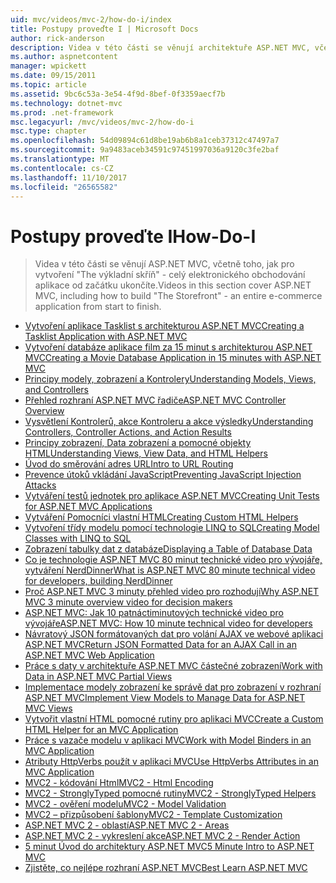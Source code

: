 ```yaml
---
uid: mvc/videos/mvc-2/how-do-i/index
title: Postupy proveďte I | Microsoft Docs
author: rick-anderson
description: Videa v této části se věnují architektuře ASP.NET MVC, včetně toho, jak pro vytvoření aplikace celý elektronického obchodování od začátku ukončíte 'výkladní skříň,.
ms.author: aspnetcontent
manager: wpickett
ms.date: 09/15/2011
ms.topic: article
ms.assetid: 9bc6c53a-3e54-4f9d-8bef-0f3359aecf7b
ms.technology: dotnet-mvc
ms.prod: .net-framework
msc.legacyurl: /mvc/videos/mvc-2/how-do-i
msc.type: chapter
ms.openlocfilehash: 54d09894c61d8be19ab6b8a1ceb37312c47497a7
ms.sourcegitcommit: 9a9483aceb34591c97451997036a9120c3fe2baf
ms.translationtype: MT
ms.contentlocale: cs-CZ
ms.lasthandoff: 11/10/2017
ms.locfileid: "26565582"
---
```

<a name="how-do-i"></a><span data-ttu-id="b19e1-103">Postupy proveďte I</span><span class="sxs-lookup"><span data-stu-id="b19e1-103">How-Do-I</span></span>
====================
> <span data-ttu-id="b19e1-104">Videa v této části se věnují ASP.NET MVC, včetně toho, jak pro vytvoření "The výkladní skříň" - celý elektronického obchodování aplikace od začátku ukončíte.</span><span class="sxs-lookup"><span data-stu-id="b19e1-104">Videos in this section cover ASP.NET MVC, including how to build "The Storefront" - an entire e-commerce application from start to finish.</span></span>


- [<span data-ttu-id="b19e1-105">Vytvoření aplikace Tasklist s architekturou ASP.NET MVC</span><span class="sxs-lookup"><span data-stu-id="b19e1-105">Creating a Tasklist Application with ASP.NET MVC</span></span>](creating-a-tasklist-application-with-aspnet-mvc.md)
- [<span data-ttu-id="b19e1-106">Vytvoření databáze aplikace film za 15 minut s architekturou ASP.NET MVC</span><span class="sxs-lookup"><span data-stu-id="b19e1-106">Creating a Movie Database Application in 15 minutes with ASP.NET MVC</span></span>](creating-a-movie-database-application-in-15-minutes-with-aspnet-mvc.md)
- [<span data-ttu-id="b19e1-107">Principy modely, zobrazení a Kontrolery</span><span class="sxs-lookup"><span data-stu-id="b19e1-107">Understanding Models, Views, and Controllers</span></span>](understanding-models-views-and-controllers.md)
- [<span data-ttu-id="b19e1-108">Přehled rozhraní ASP.NET MVC řadiče</span><span class="sxs-lookup"><span data-stu-id="b19e1-108">ASP.NET MVC Controller Overview</span></span>](aspnet-mvc-controller-overview.md)
- [<span data-ttu-id="b19e1-109">Vysvětlení Kontrolerů, akce Kontroleru a akce výsledky</span><span class="sxs-lookup"><span data-stu-id="b19e1-109">Understanding Controllers, Controller Actions, and Action Results</span></span>](understanding-controllers-controller-actions-and-action-results.md)
- [<span data-ttu-id="b19e1-110">Principy zobrazení, Data zobrazení a pomocné objekty HTML</span><span class="sxs-lookup"><span data-stu-id="b19e1-110">Understanding Views, View Data, and HTML Helpers</span></span>](understanding-views-view-data-and-html-helpers.md)
- [<span data-ttu-id="b19e1-111">Úvod do směrování adres URL</span><span class="sxs-lookup"><span data-stu-id="b19e1-111">Intro to URL Routing</span></span>](an-introduction-to-url-routing.md)
- [<span data-ttu-id="b19e1-112">Prevence útoků vkládání JavaScript</span><span class="sxs-lookup"><span data-stu-id="b19e1-112">Preventing JavaScript Injection Attacks</span></span>](preventing-javascript-injection-attacks.md)
- [<span data-ttu-id="b19e1-113">Vytváření testů jednotek pro aplikace ASP.NET MVC</span><span class="sxs-lookup"><span data-stu-id="b19e1-113">Creating Unit Tests for ASP.NET MVC Applications</span></span>](creating-unit-tests-for-aspnet-mvc-applications.md)
- [<span data-ttu-id="b19e1-114">Vytváření Pomocníci vlastní HTML</span><span class="sxs-lookup"><span data-stu-id="b19e1-114">Creating Custom HTML Helpers</span></span>](creating-custom-html-helpers.md)
- [<span data-ttu-id="b19e1-115">Vytvoření třídy modelu pomocí technologie LINQ to SQL</span><span class="sxs-lookup"><span data-stu-id="b19e1-115">Creating Model Classes with LINQ to SQL</span></span>](creating-model-classes-with-linq-to-sql.md)
- [<span data-ttu-id="b19e1-116">Zobrazení tabulky dat z databáze</span><span class="sxs-lookup"><span data-stu-id="b19e1-116">Displaying a Table of Database Data</span></span>](displaying-a-table-of-database-data.md)
- [<span data-ttu-id="b19e1-117">Co je technologie ASP.NET MVC 80 minut technické video pro vývojáře, vytváření NerdDinner</span><span class="sxs-lookup"><span data-stu-id="b19e1-117">What is ASP.NET MVC 80 minute technical video for developers, building NerdDinner</span></span>](what-is-aspnet-mvc-80-minute-technical-video-for-developers-building-nerddinner.md)
- [<span data-ttu-id="b19e1-118">Proč ASP.NET MVC 3 minuty přehled video pro rozhodují</span><span class="sxs-lookup"><span data-stu-id="b19e1-118">Why ASP.NET MVC 3 minute overview video for decision makers</span></span>](why-aspnet-mvc-3-minute-overview-video-for-decision-makers.md)
- [<span data-ttu-id="b19e1-119">ASP.NET MVC: Jak 10 patnáctiminutových technické video pro vývojáře</span><span class="sxs-lookup"><span data-stu-id="b19e1-119">ASP.NET MVC: How 10 minute technical video for developers</span></span>](aspnet-mvc-how-10-minute-technical-video-for-developers.md)
- [<span data-ttu-id="b19e1-120">Návratový JSON formátovaných dat pro volání AJAX ve webové aplikaci ASP.NET MVC</span><span class="sxs-lookup"><span data-stu-id="b19e1-120">Return JSON Formatted Data for an AJAX Call in an ASP.NET MVC Web Application</span></span>](how-do-i-return-json-formatted-data-for-an-ajax-call-in-an-aspnet-mvc-web-application.md)
- [<span data-ttu-id="b19e1-121">Práce s daty v architektuře ASP.NET MVC částečné zobrazení</span><span class="sxs-lookup"><span data-stu-id="b19e1-121">Work with Data in ASP.NET MVC Partial Views</span></span>](how-do-i-work-with-data-in-aspnet-mvc-partial-views.md)
- [<span data-ttu-id="b19e1-122">Implementace modely zobrazení ke správě dat pro zobrazení v rozhraní ASP.NET MVC</span><span class="sxs-lookup"><span data-stu-id="b19e1-122">Implement View Models to Manage Data for ASP.NET MVC Views</span></span>](how-do-i-implement-view-models-to-manage-data-for-aspnet-mvc-views.md)
- [<span data-ttu-id="b19e1-123">Vytvořit vlastní HTML pomocné rutiny pro aplikaci MVC</span><span class="sxs-lookup"><span data-stu-id="b19e1-123">Create a Custom HTML Helper for an MVC Application</span></span>](how-do-i-create-a-custom-html-helper-for-an-mvc-application.md)
- [<span data-ttu-id="b19e1-124">Práce s vazače modelu v aplikaci MVC</span><span class="sxs-lookup"><span data-stu-id="b19e1-124">Work with Model Binders in an MVC Application</span></span>](how-do-i-work-with-model-binders-in-an-mvc-application.md)
- [<span data-ttu-id="b19e1-125">Atributy HttpVerbs použít v aplikaci MVC</span><span class="sxs-lookup"><span data-stu-id="b19e1-125">Use HttpVerbs Attributes in an MVC Application</span></span>](how-do-i-use-httpverbs-attributes-in-an-mvc-application.md)
- [<span data-ttu-id="b19e1-126">MVC2 - kódování Html</span><span class="sxs-lookup"><span data-stu-id="b19e1-126">MVC2 - Html Encoding</span></span>](mvc2-html-encoding.md)
- [<span data-ttu-id="b19e1-127">MVC2 - StronglyTyped pomocné rutiny</span><span class="sxs-lookup"><span data-stu-id="b19e1-127">MVC2 - StronglyTyped Helpers</span></span>](mvc2-stronglytyped-helpers.md)
- [<span data-ttu-id="b19e1-128">MVC2 - ověření modelu</span><span class="sxs-lookup"><span data-stu-id="b19e1-128">MVC2 - Model Validation</span></span>](mvc2-model-validation.md)
- [<span data-ttu-id="b19e1-129">MVC2 – přizpůsobení šablony</span><span class="sxs-lookup"><span data-stu-id="b19e1-129">MVC2 - Template Customization</span></span>](mvc2-template-customization.md)
- [<span data-ttu-id="b19e1-130">ASP.NET MVC 2 - oblastí</span><span class="sxs-lookup"><span data-stu-id="b19e1-130">ASP.NET MVC 2 - Areas</span></span>](aspnet-mvc-2-areas.md)
- [<span data-ttu-id="b19e1-131">ASP.NET MVC 2 - vykreslení akce</span><span class="sxs-lookup"><span data-stu-id="b19e1-131">ASP.NET MVC 2 - Render Action</span></span>](aspnet-mvc-2-render-action.md)
- [<span data-ttu-id="b19e1-132">5 minut Úvod do architektury ASP.NET MVC</span><span class="sxs-lookup"><span data-stu-id="b19e1-132">5 Minute Intro to ASP.NET MVC</span></span>](5-minute-introduction-to-aspnet-mvc.md)
- [<span data-ttu-id="b19e1-133">Zjistěte, co nejlépe rozhraní ASP.NET MVC</span><span class="sxs-lookup"><span data-stu-id="b19e1-133">Best Learn ASP.NET MVC</span></span>](how-to-best-learn-asp-net-mvc.md)
